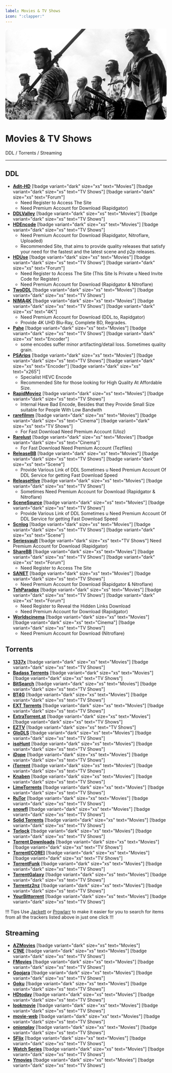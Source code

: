 ```yaml
---
label: Movies & TV Shows
icon: ":clapper:"
---
```


![](/static/assets/banner/movies.png)
# Movies & TV Shows

DDL / Torrents / Streaming
___

## DDL

- [**Adit-HD**](https://adit-hd.com/) [!badge variant="dark" size="xs" text="Movies"] [!badge variant="dark" size="xs" text="TV Shows"] [!badge variant="dark" size="xs" text="Forum"]
    - Need Register to Access The Site
    - Need Premium Account for Download (Rapidgator)
- [**DDLValley**](https://ddlvalley.me/) [!badge variant="dark" size="xs" text="Movies"] [!badge variant="dark" size="xs" text="TV Shows"]
- [**HDEncode**](https://hdencode.org/) [!badge variant="dark" size="xs" text="Movies"] [!badge variant="dark" size="xs" text="TV Shows"]
    - Need Premium Account for Download (Rapidgator, Nitroflare, Uploaded)
    - Recommended Site, that aims to provide quality releases that satisfy your need for the fastest and the latest scene and p2p releases.
- [**HDUse**](https://hduse.net/) [!badge variant="dark" size="xs" text="Movies"] [!badge variant="dark" size="xs" text="TV Shows"] [!badge variant="dark" size="xs" text="Forum"]
    - Need Register to Access The Site (This Site Is Private u Need Invite Code for Register)
    - Need Premium Account for Download (Rapidgator & Nitroflare)
- [**TwoDDL**](https://twoddl.ws/) [!badge variant="dark" size="xs" text="Movies"] [!badge variant="dark" size="xs" text="TV Shows"]
- [**NIMA4K**](https://nima4k.org/) [!badge variant="dark" size="xs" text="Movies"] [!badge variant="dark" size="xs" text="TV Shows"] [!badge variant="dark" size="xs" text="4K"]
    - Need Premium Account for Download (DDL.to, Rapidgator)
    - Provide 4K UHD Blu-Ray, Complete BD, Regrades.
- [**Pahe**](https://pahe.me/) [!badge variant="dark" size="xs" text="Movies"] [!badge variant="dark" size="xs" text="TV Shows"] [!badge variant="dark" size="xs" text="Encoder"]
    - some encodes suffer minor artifacting/detail loss. Sometimes quality grain.
- [**PSArips**](https://psa.wf/) [!badge variant="dark" size="xs" text="Movies"] [!badge variant="dark" size="xs" text="TV Shows"] [!badge variant="dark" size="xs" text="Encoder"] [!badge variant="dark" size="xs" text="x265"]
    - Specialist HEVC Encode
    - Recommended Site for those looking for High Quality At Affordable Size.
- [**RapidMoviez**](https://rmz.cr/) [!badge variant="dark" size="xs" text="Movies"] [!badge variant="dark" size="xs" text="TV Shows"]
    - Internal Have Bad Encode, Besides that they Provide Small Size suitable for People With Low Bandwith
- [**rarefilmm**](https://rarefilmm.com/) [!badge variant="dark" size="xs" text="Movies"] [!badge variant="dark" size="xs" text="Cinema"] [!badge variant="dark" size="xs" text="TV Shows"]
    - For Fast Download Need Premium Account (Uloz)
- [**Rarelust**](https://rarelust.com/) [!badge variant="dark" size="xs" text="Movies"] [!badge variant="dark" size="xs" text="Cinema"]
    - For Fast Download Need Premium Account (Tezfiles)
- [**ReleaseBB**](https://rlsbb.ru/) [!badge variant="dark" size="xs" text="Movies"] [!badge variant="dark" size="xs" text="TV Shows"] [!badge variant="dark" size="xs" text="Scene"]
    - Provide Various Link of DDL Sometimes u Need Premium Account Of DDL Service for getting Fast Download Speed
- [**ReleaseHive**](https://releasehive.com/) [!badge variant="dark" size="xs" text="Movies"] [!badge variant="dark" size="xs" text="TV Shows"]
    - Sometimes Need Premium Account for Download (Rapidgator & Nitroflare)
- [**SceneSource**](https://scnsrc.me/) [!badge variant="dark" size="xs" text="Movies"] [!badge variant="dark" size="xs" text="TV Shows"]
    - Provide Various Link of DDL Sometimes u Need Premium Account Of DDL Service for getting Fast Download Speed
- [**Scnlog**](https://scnlog.me/) [!badge variant="dark" size="xs" text="Movies"] [!badge variant="dark" size="xs" text="TV Shows"] [!badge variant="dark" size="xs" text="Scene"]
- [**Seriesvault**](https://seriesvault.win/) [!badge variant="dark" size="xs" text="TV Shows"]
    Need Premium Account for Download (Rapidgator)
- [**ShareBB**](https://sharebb.me/) [!badge variant="dark" size="xs" text="Movies"] [!badge variant="dark" size="xs" text="TV Shows"] [!badge variant="dark" size="xs" text="Forum"]
    - Need Register to Access The Site
- [**SANET**](https://sanet.st/) [!badge variant="dark" size="xs" text="Movies"] [!badge variant="dark" size="xs" text="TV Shows"]
    - Need Premium Account for Download (Rapidgator & Nitroflare)
- [**TehParadox**](https://tehparadox.net/) [!badge variant="dark" size="xs" text="Movies"] [!badge variant="dark" size="xs" text="TV Shows"] [!badge variant="dark" size="xs" text="Forum"]
    - Need Register to Reveal the Hidden Links Download
    - Need Premium Account for Download (Rapidgator)
- [**Worldscinema**](https://worldscinema.org/) [!badge variant="dark" size="xs" text="Movies"] [!badge variant="dark" size="xs" text="Cinema"] [!badge variant="dark" size="xs" text="TV Shows"]
    - Need Premium Account for Download (Nitroflare)

## Torrents
- [**1337x**](https://1337x.to/) [!badge variant="dark" size="xs" text="Movies"] [!badge variant="dark" size="xs" text="TV Shows"]
- [**Badass Torrents**](https://badasstorrents.com/) [!badge variant="dark" size="xs" text="Movies"] [!badge variant="dark" size="xs" text="TV Shows"]
- [**BitSearch**](https://bitsearch.to/) [!badge variant="dark" size="xs" text="Movies"] [!badge variant="dark" size="xs" text="TV Shows"]
- [**BT4G**](https://bt4gprx.com/) [!badge variant="dark" size="xs" text="Movies"] [!badge variant="dark" size="xs" text="TV Shows"]
- [**EXT Torrents**](https://ext.to/) [!badge variant="dark" size="xs" text="Movies"] [!badge variant="dark" size="xs" text="TV Shows"]
- [**ExtraTorrent.st**](https://extratorrent.st/) [!badge variant="dark" size="xs" text="Movies"] [!badge variant="dark" size="xs" text="TV Shows"]
- [**EZTV**](https://eztv.re/) [!badge variant="dark" size="xs" text="TV Shows"]
- [**GloDLS**](https://glodls.to/) [!badge variant="dark" size="xs" text="Movies"] [!badge variant="dark" size="xs" text="TV Shows"]
- [**isoHunt**](https://isohunt.nz/) [!badge variant="dark" size="xs" text="Movies"] [!badge variant="dark" size="xs" text="TV Shows"]
- [**iDope**](https://idope.se/) [!badge variant="dark" size="xs" text="Movies"] [!badge variant="dark" size="xs" text="TV Shows"]
- [**iTorrent**](https://itorrent.ws/) [!badge variant="dark" size="xs" text="Movies"] [!badge variant="dark" size="xs" text="TV Shows"]
- [**Knaben**](https://knaben.eu/) [!badge variant="dark" size="xs" text="Movies"] [!badge variant="dark" size="xs" text="TV Shows"]
- [**LimeTorrents**](https://www.limetorrents.lol/) [!badge variant="dark" size="xs" text="Movies"] [!badge variant="dark" size="xs" text="TV Shows"]
- [**RuTor**](http://rutor.info/) [!badge variant="dark" size="xs" text="Movies"] [!badge variant="dark" size="xs" text="TV Shows"]
- [**snowfl**](https://snowfl.com/) [!badge variant="dark" size="xs" text="Movies"] [!badge variant="dark" size="xs" text="TV Shows"]	
- [**Solid Torrents**](https://solidtorrents.to/) [!badge variant="dark" size="xs" text="Movies"] [!badge variant="dark" size="xs" text="TV Shows"]
- [**Torlock**](https://www.torlock2.com/) [!badge variant="dark" size="xs" text="Movies"] [!badge variant="dark" size="xs" text="TV Shows"]
- [**Torrent Downloads**](https://www.torrentdownloads.pro/) [!badge variant="dark" size="xs" text="Movies"] [!badge variant="dark" size="xs" text="TV Shows"]
- [**Torrent[CORE]**](https://torrentcore.xyz/) [!badge variant="dark" size="xs" text="Movies"] [!badge variant="dark" size="xs" text="TV Shows"]
- [**TorrentFunk**](https://www.torrentfunk.com/) [!badge variant="dark" size="xs" text="Movies"] [!badge variant="dark" size="xs" text="TV Shows"]
- [**TorrentGalaxy**](https://torrentgalaxy.to/) [!badge variant="dark" size="xs" text="Movies"] [!badge variant="dark" size="xs" text="TV Shows"]
- [**Torrentz2nz**](https://torrentz2.nz/) [!badge variant="dark" size="xs" text="Movies"] [!badge variant="dark" size="xs" text="TV Shows"]
- [**YourBittorrent**](https://yourbittorrent.com/) [!badge variant="dark" size="xs" text="Movies"] [!badge variant="dark" size="xs" text="TV Shows"]

!!! Tips
Use [Jackett](https://github.com/Jackett/Jackett) or [Prowlarr](https://prowlarr.com/) to make it easier for you to search for items from all the trackers listed above in just one click
!!!




## Streaming
- [**AZMovies**](https://azm.to/) [!badge variant="dark" size="xs" text="Movies"]
- [**C1NE**](https://c1ne.co/) [!badge variant="dark" size="xs" text="Movies"] [!badge variant="dark" size="xs" text="TV Shows"]
- [**FMovies**](https://fmoviesz.to/) [!badge variant="dark" size="xs" text="Movies"] [!badge variant="dark" size="xs" text="TV Shows"]
- [**Goojara**](https://www.goojara.to/) [!badge variant="dark" size="xs" text="Movies"] [!badge variant="dark" size="xs" text="TV Shows"]
- [**Goku**](https://goku.sx/) [!badge variant="dark" size="xs" text="Movies"] [!badge variant="dark" size="xs" text="TV Shows"]
- [**HDtoday**](https://hdtoday.cc/) [!badge variant="dark" size="xs" text="Movies"] [!badge variant="dark" size="xs" text="TV Shows"]
- [**lookmovie**](https://lookmovie2.to/) [!badge variant="dark" size="xs" text="Movies"] [!badge variant="dark" size="xs" text="TV Shows"]
- [**movie-web**](https://movie-web.app/) [!badge variant="dark" size="xs" text="Movies"] [!badge variant="dark" size="xs" text="TV Shows"]
- [**onionplay**](https://onionplay.se/) [!badge variant="dark" size="xs" text="Movies"] [!badge variant="dark" size="xs" text="TV Shows"]
- [**SFlix**](https://sflix.to/) [!badge variant="dark" size="xs" text="Movies"] [!badge variant="dark" size="xs" text="TV Shows"]
- [**Watch Series**](https://watchseries.im/home) [!badge variant="dark" size="xs" text="Movies"] [!badge variant="dark" size="xs" text="TV Shows"]
- [**Ymovies**](https://ymovies.vip/) [!badge variant="dark" size="xs" text="Movies"] [!badge variant="dark" size="xs" text="TV Shows"]

